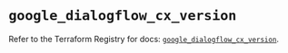 # `google_dialogflow_cx_version`

Refer to the Terraform Registry for docs: [`google_dialogflow_cx_version`](https://registry.terraform.io/providers/hashicorp/google-beta/5.28.0/docs/resources/google_dialogflow_cx_version).
